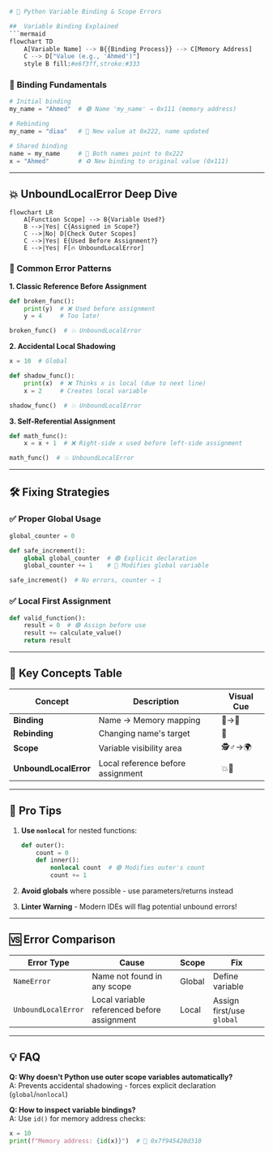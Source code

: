 
```python
# 🎯 Python Variable Binding & Scope Errors

##  Variable Binding Explained
```mermaid
flowchart TD
    A[Variable Name] --> B{{Binding Process}} --> C[Memory Address]
    C --> D["Value (e.g., 'Ahmed')"]
    style B fill:#e6f3ff,stroke:#333
```

### 🔵 **Binding Fundamentals**
```python
# Initial binding
my_name = "Ahmed"  # 🟢 Name 'my_name' → 0x111 (memory address)

# Rebinding
my_name = "diaa"   # 🔄 New value at 0x222, name updated

# Shared binding
name = my_name     # 👥 Both names point to 0x222
x = "Ahmed"        # ♻️ New binding to original value (0x111)
```

---

## 💥 UnboundLocalError Deep Dive
```mermaid
flowchart LR
    A[Function Scope] --> B{Variable Used?}
    B -->|Yes| C{Assigned in Scope?}
    C -->|No| D[Check Outer Scopes]
    C -->|Yes| E{Used Before Assignment?}
    E -->|Yes| F[🔥 UnboundLocalError]
```

### 🔴 Common Error Patterns
**1. Classic Reference Before Assignment**
```python
def broken_func():
    print(y)  # ❌ Used before assignment
    y = 4     # Too late!

broken_func()  # 💥 UnboundLocalError
```

**2. Accidental Local Shadowing**
```python
x = 10  # Global

def shadow_func():
    print(x)  # ❌ Thinks x is local (due to next line)
    x = 2     # Creates local variable

shadow_func()  # 💥 UnboundLocalError
```

**3. Self-Referential Assignment**
```python
def math_func():
    x = x + 1  # ❌ Right-side x used before left-side assignment

math_func()  # 💥 UnboundLocalError
```

---

## 🛠️ Fixing Strategies

### ✅ Proper Global Usage
```python
global_counter = 0

def safe_increment():
    global global_counter  # 🟢 Explicit declaration
    global_counter += 1    # 🎯 Modifies global variable

safe_increment()  # No errors, counter → 1
```

### ✅ Local First Assignment
```python
def valid_function():
    result = 0  # 🟢 Assign before use
    result += calculate_value()
    return result
```

---

## 🔑 Key Concepts Table

| Concept | Description | Visual Cue |
|---------|-------------|------------|
| **Binding** | Name → Memory mapping | 🔗→💾 |
| **Rebinding** | Changing name's target | 🔄 |
| **Scope** | Variable visibility area | 🕵️♂️→🌍 |
| **UnboundLocalError** | Local reference before assignment | 💥📛 |

---

## 🚀 Pro Tips
1. **Use `nonlocal`** for nested functions:
   ```python
   def outer():
       count = 0
       def inner():
           nonlocal count  # 🟢 Modifies outer's count
           count += 1
   ```
   
2. **Avoid globals** where possible - use parameters/returns instead

3. **Linter Warning** - Modern IDEs will flag potential unbound errors!

---

## 🆚 Error Comparison
| Error Type | Cause | Scope | Fix |
|------------|-------|-------|-----|
| `NameError` | Name not found in any scope | Global | Define variable |
| `UnboundLocalError` | Local variable referenced before assignment | Local | Assign first/use `global` |

---

## 💡 FAQ
**Q: Why doesn't Python use outer scope variables automatically?**  
A: Prevents accidental shadowing - forces explicit declaration (`global`/`nonlocal`)

**Q: How to inspect variable bindings?**  
A: Use `id()` for memory address checks:
```python
x = 10
print(f"Memory address: {id(x)}")  # 👀 0x7f945420d310
```

